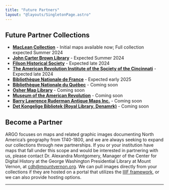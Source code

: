 ```yaml
---
title: "Future Partners"
layout: "@layouts/SingletonPage.astro"
---
```


## Future Partner Collections

* [**MacLean Collection**](https://www.macleancollection.com) - Initial maps available now; Full collection expected Summer 2024
* [**John Carter Brown Library**](https://jcblibrary.org) - Expected Summer 2024
* [**Filson Historical Society**](https://filsonhistorical.org/) - Expected late 2024
* [**The American Revolution Institute of the Society of the Cincinnati**](https://www.americanrevolutioninstitute.org/) - Expected late 2024
* [**Bibliothe&#768;que Nationale de France**](https://www.bnf.fr/fr) - Expected early 2025
* [**Bibliothe&#768;que Nationale du Que&#769;bec**](https://www.banq.qc.ca/) - Coming soon
* [**Osher Map Library**](https://oshermaps.org/) - Coming soon
* [**Museum of the American Revolution**](https://www.amrevmuseum.org/) - Coming soon
* [**Barry Lawrence Ruderman Antique Maps Inc.**](https://www.raremaps.com/) - Coming soon
* [**Det Kongelige Bibliotek (Royal Library, Denamrk)**](https://www.kb.dk/en) - Coming soon


## Become a Partner

ARGO focuses on maps and related graphic images documenting North America’s geography from 1740-1800, and we are always seeking to expand our collections through new partnerships. If you or your institution have maps that fall under this scope and would be interested in partnering with us, please contact Dr. Alexandra Montgomery, Manager of the Center for Digital History at the George Washington Presidential Library at Mount Vernon, at [cdh@mountvernon.org](mailto:cdh@mountvernon.org). We can pull images directly from your collections if they are hosted on a portal that utilizes the [IIIF framework](https://iiif.io), or we can also provide hosting options.

***
